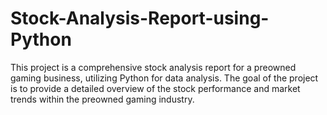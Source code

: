 # Stock-Analysis-Report-using-Python
This project is a comprehensive stock analysis report for a preowned gaming business, utilizing Python for data analysis. The goal of the project is to provide a detailed overview of the stock performance and market trends within the preowned gaming industry.
